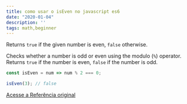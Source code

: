 ```yaml
---
title: como usar o isEven no javascript es6
date: "2020-01-04"
description: ''
tags: math,beginner
---
```


Returns `true` if the given number is even, `false` otherwise.

Checks whether a number is odd or even using the modulo (`%`) operator.
Returns `true` if the number is even, `false` if the number is odd.

```js
const isEven = num => num % 2 === 0;
```

```js
isEven(3); // false
```


[Acesse a Referência original](http://github.com/30-seconds/)
